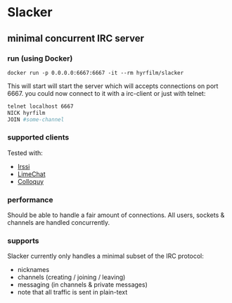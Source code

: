 # Slacker
## minimal concurrent IRC server

### run (using Docker)
`docker run -p 0.0.0.0:6667:6667 -it --rm hyrfilm/slacker`

This will start will start the server which will accepts connections on port 6667.
you could now connect to it with a irc-client or just with telnet:
```bash
telnet localhost 6667
NICK hyrfilm
JOIN #some-channel
```

### supported clients
Tested with:
- [Irssi](https://irssi.org/)
- [LimeChat](http://limechat.net/)
- [Colloquy](http://colloquy.info/)

### performance
Should be able to handle a fair amount of connections. All users, sockets & channels are handled concurrently.

### supports
Slacker currently only handles a minimal subset of the IRC protocol:
- nicknames
- channels (creating / joining / leaving)
- messaging (in channels & private messages)
- note that all traffic is sent in plain-text
